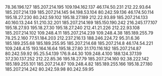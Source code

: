 78.36.196.127
185.207.214.195 
109.194.162.137
46.174.50.231
212.22.93.64
185.207.214.139
185.207.214.145
94.198.53.104
80.242.59.136
46.174.50.114
195.18.27.230
80.242.59.102
195.18.27.189
212.22.93.89
185.207.214.133
40.160.13.244
51.210.32.201
185.207.214.169
185.150.190.242
216.245.177.107
195.18.27.93
195.18.27.30
195.18.27.240
212.41.21.226
212.22.93.108
185.207.214.102
109.248.4.11
185.207.214.239
109.248.4.38
185.189.255.79
78.25.2.160
77.51.184.203
212.237.216.13
188.246.224.72
95.31.6.36
185.189.255.68
185.189.255.95
185.207.214.68
185.207.214.8
46.174.54.221
109.248.4.15
193.164.16.64
195.18.27.80
31.170.116.182
185.207.214.87
80.242.59.92
95.25.54.139
176.9.44.30
109.248.4.100
188.124.37.139
37.230.137.252
212.22.85.36
195.18.27.79
185.207.214.160
92.38.222.142
185.189.255.101
185.207.214.87
109.248.4.82
185.189.255.166
195.18.27.180
185.207.214.242
80.242.59.98
80.242.59.95
